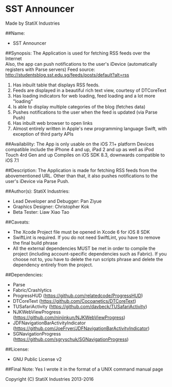 **SST Announcer**
==========================
Made by StatiX Industries  

##Name:
* SST Announcer

##Synopsis:
The Application is used for fetching RSS feeds over the Internet  
Also, the app can push notifications to the user's iDevice (automatically registers with Parse servers)
Feed source: http://studentsblog.sst.edu.sg/feeds/posts/default?alt=rss

1. Has inbuilt table that displays RSS feeds.
2. Feeds are displayed in a beautiful rich text view, courtesy of DTCoreText
3. Has loading indicators for web loading, feed loading and a lot more "loading"
4. Is able to display multiple categories of the blog (fetches data)
5. Pushes notifications to the user when the feed is updated (via Parse Push)
6. Has inbuilt web browser to open links
7. Almost entirely written in Apple's new programming language Swift, with exception of third party APIs


##Availability:
The App is only usable on the iOS 7.1+ platform
Devices compatible include the iPhone 4 and up, iPad 2 and up as well as iPod Touch 4rd Gen and up
Compiles on iOS SDK 8.3, downwards compatible to iOS 7.1


##Description:
The Application is made for fetching RSS feeds from the abovementioned URL. Other than that, it also pushes notifications to the user's iDevice via Parse Push.


##Author(s):
StatiX Industries:
* Lead Developer and Debugger: Pan Ziyue
* Graphics Designer: Christopher Kok
* Beta Tester: Liaw Xiao Tao


##Caveats:
* The Xcode Project file must be opened in Xcode 6 for iOS 8 SDK
* SwiftLint is required. If you do not need SwiftLint, you have to remove the final build phrase
* All the external dependencies MUST be met in order to compile the project (including account-specific dependencies such as Fabric). If you choose not to, you have to delete the run scripts phrase and delete the dependency entirely from the project.


##Dependencies:
* Parse
* Fabric/Crashlytics
* ProgressHUD (https://github.com/relatedcode/ProgressHUD)
* DTCoreText (https://github.com/Cocoanetics/DTCoreText)
* TUSafariActivity (https://github.com/davbeck/TUSafariActivity)
* NJKWebViewProgress (https://github.com/ninjinkun/NJKWebViewProgress)
* JDFNavigationBarActivityIndicator (https://github.com/JoeFryer/JDFNavigationBarActivityIndicator)
* SGNavigationProgress (https://github.com/sgryschuk/SGNavigationProgress)


##License:
* GNU Public License v2


##Final Note:
Yes I wrote it in the format of a UNIX command manual page

Copyright (C) StatiX Industries 2013-2016